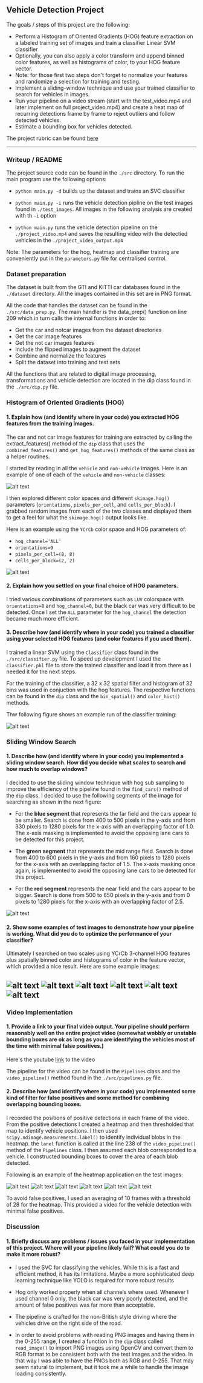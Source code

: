 ## Vehicle Detection Project

The goals / steps of this project are the following:

* Perform a Histogram of Oriented Gradients (HOG) feature extraction on a labeled training set of images and train a classifier Linear SVM classifier
* Optionally, you can also apply a color transform and append binned color features, as well as histograms of color, to your HOG feature vector. 
* Note: for those first two steps don't forget to normalize your features and randomize a selection for training and testing.
* Implement a sliding-window technique and use your trained classifier to search for vehicles in images.
* Run your pipeline on a video stream (start with the test_video.mp4 and later implement on full project_video.mp4) and create a heat map of recurring detections frame by frame to reject outliers and follow detected vehicles.
* Estimate a bounding box for vehicles detected.

The project rubric can be found [here](https://review.udacity.com/#!/rubrics/513/view)

[//]: # (Image References)
[image1]: ./output_images/car_notcar.png
[image2]: ./output_images/car_hog.png
[image3]: ./output_images/terminal_training.png
[image4]: ./output_images/test2search.png
[image5]: ./output_images/test1hog.png
[image6]: ./output_images/test2hog.png
[image7]: ./output_images/test3hog.png
[image8]: ./output_images/test4hog.png
[image9]: ./output_images/test5hog.png
[image10]: ./output_images/test6hog.png
[image11]: ./output_images/test1heatmap.png
[image12]: ./output_images/test2heatmap.png
[image13]: ./output_images/test3heatmap.png
[image14]: ./output_images/test4heatmap.png
[image15]: ./output_images/test5heatmap.png
[image16]: ./output_images/test6heatmap.png

---
### Writeup / README

The project source code can be found in the `./src` directory. To run the main program use the following options: 

* `python main.py -d` builds up the dataset and trains an SVC classifier

* `python main.py -i` runs the vehicle detection pipline on the test images found in `./test_images`. All images in the following analysis are created with th `-i` option

* `python main.py` runs the vehicle detection pipeline on the `./project_video.mp4` and saves the resulting video with the detectied vehicles in the `./project_video_output.mp4`

Note: The parameters for the hog, heatmap and classifier training are conveniently put in the `parameters.py` file for centralised control.

### Dataset preparation

The dataset is built from the GTI and KITTI car databases found in the `./dataset` directory. All the images contained in this set are in PNG format.

All the code that handles the dataset can be found in the `./src/data_prep.py`. The main handler is the data_prep() function on line 209 which in turn calls the internal functions in order to:

* Get the car and notcar images from the dataset directories
* Get the car image features
* Get the not car images features
* Include the flipped images to augment the dataset
* Combine and normalize the features
* Split the dataset into training and test sets

All the functions that are related to digital image processing, transformations and vehicle detection are located in the dip class found in the `./src/dip.py` file.

### Histogram of Oriented Gradients (HOG)

#### 1. Explain how (and identify where in your code) you extracted HOG features from the training images.

The car and not car image features for training are extracted by calling the extract_features() method of the `dip` class that uses the `combined_features()` and `get_hog_features()` methods of the same class as a helper routines.  

I started by reading in all the `vehicle` and `non-vehicle` images.  Here is an example of one of each of the `vehicle` and `non-vehicle` classes:

![alt text][image1]

I then explored different color spaces and different `skimage.hog()` parameters (`orientations`, `pixels_per_cell`, and `cells_per_block`).  I grabbed random images from each of the two classes and displayed them to get a feel for what the `skimage.hog()` output looks like.

Here is an example using the `YCrCb` color space and HOG parameters of: 
* `hog_channel='ALL'`
* `orientations=9` 
* `pixels_per_cell=(8, 8)`
* `cells_per_block=(2, 2)`

![alt text][image2]

#### 2. Explain how you settled on your final choice of HOG parameters.

I tried various combinations of parameters such as `LUV` colorspace with `orientations=8` and `hog_channel=0`, but the black car was very difficult to be detected. Once I set the `ALL` parameter for the `hog_channel` the detection became much more efficient.

#### 3. Describe how (and identify where in your code) you trained a classifier using your selected HOG features (and color features if you used them).

I trained a linear SVM using the `Classifier` class found in the `./src/classifier.py` file. To speed up development I used the `classifier.pkl` file to store the trained classifier and load it from there as I needed it for the next steps.

For the training of the classifier, a 32 x 32 spatial filter and histogram of 32 bins was used in conjuction with the hog features. The respective functions can be found in the `dip` class and the `bin_spatial()` and `color_hist()` methods.

Thw following figure shows an example run of the classifier training:

![alt text][image3]

### Sliding Window Search

#### 1. Describe how (and identify where in your code) you implemented a sliding window search.  How did you decide what scales to search and how much to overlap windows?

I decided to use the sliding window technique with hog sub sampling to improve the efficiency of the pipeline found in the `find_cars()` method of the `dip` class. I decided to use the following segments of the image for searching as shown in the next figure:

* For the **blue segment** that represents the far field and the cars appear to be smaller. Search is done  from 400 to 500 pixels in the y-axis and from 330 pixels to 1280 pixels for the x-axis with an  overlapping factor of 1.0. The x-axis masking is implemented to avoid the opposing lane cars to be detected for this project.

* The **green segment** that represents the mid range field. Search is done from 400 to 600 pixels in the y-axis and from 160 pixels to 1280 pixels for the x-axis with an  overlapping factor of 1.5. The x-axis masking once again, is implemented to avoid the opposing lane cars to be detected for this project.

* For the **red segment** represents the near field and the cars appear to be bigger. Search is done  from 500 to 650 pixels in the y-axis and from 0 pixels to 1280 pixels for the x-axis with an  overlapping factor of 2.5.

![alt text][image4]

#### 2. Show some examples of test images to demonstrate how your pipeline is working.  What did you do to optimize the performance of your classifier?

Ultimately I searched on two scales using YCrCb 3-channel HOG features plus spatially binned color and histograms of color in the feature vector, which provided a nice result.  Here are some example images:

![alt text][image5]
![alt text][image6]
![alt text][image7]
![alt text][image8]
![alt text][image9]
![alt text][image10]
---

### Video Implementation

#### 1. Provide a link to your final video output. Your pipeline should perform reasonably well on the entire project video (somewhat wobbly or unstable bounding boxes are ok as long as you are identifying the vehicles most of the time with minimal false positives.)

Here's the youtube [link](https://youtu.be/XEPEyQidjjw) to the video

The pipeline for the video can be found in the `Pipelines` class and the `video_pipeline()` method found in the `./src/pipelines.py` file.

#### 2. Describe how (and identify where in your code) you implemented some kind of filter for false positives and some method for combining overlapping bounding boxes.

I recorded the positions of positive detections in each frame of the video. From the positive detections I created a heatmap and then thresholded that map to identify vehicle positions.  I then used `scipy.ndimage.measurements.label()` to identify individual blobs in the heatmap.  the `lanel` function is called at the line 238 of the `video_pipeline()` method of the `Pipelines` class. I then assumed each blob corresponded to a vehicle.  I constructed bounding boxes to cover the area of each blob detected.  

Following is an example of the heatmap application on the test images:

![alt text][image11]
![alt text][image12]
![alt text][image13]
![alt text][image14]
![alt text][image15]
![alt text][image16]

To avoid false positives, I used an averaging of 10 frames with a threshold of 28 for the heatmap. This provided a video for the vehicle detection with minimal false positives.

### Discussion

#### 1. Briefly discuss any problems / issues you faced in your implementation of this project.  Where will your pipeline likely fail?  What could you do to make it more robust?

* I used the SVC for classifying the vehicles. While this is a fast and efficient method, it has its limitations. Maybe a more sophisticated deep learning technique like YOLO is required for more robust results  

* Hog only worked properly when all channels where used. Whenever I used channel 0 only, the black car was very poorly detected, and the amount of false positives was far more than acceptable.

* The pipeline is crafted for the non-British style driving where the vehicles drive on the right side of the road.

* In order to avoid problems with reading PNG images and having them in the 0-255 range, I created a function in the `dip` class called `read_image()` to import PNG images using OpenCV and convert them to RGB format to be consistent both with the test images and the video. In that way I was able to have the PNGs both as RGB and 0-255. That may seem natural to implement, but it took me a while to handle the image loading consistently.

